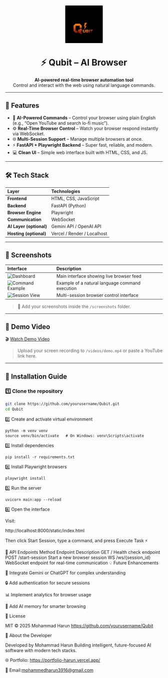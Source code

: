 <p align="center">
  <img src="assets/logo.png" alt="Qubit Logo" width="120" height="120">
</p>

<h1 align="center">⚡ Qubit – AI Browser</h1>

<p align="center">
  <b>AI-powered real-time browser automation tool</b><br>
  Control and interact with the web using natural language commands.
</p>

---

## 🌟 Features

- 🧠 **AI-Powered Commands** – Control your browser using plain English (e.g., “Open YouTube and search lo-fi music”).  
- ⚙️ **Real-Time Browser Control** – Watch your browser respond instantly via WebSocket.  
- 🌐 **Multi-Session Support** – Manage multiple browsers at once.  
- ⚡ **FastAPI + Playwright Backend** – Super fast, reliable, and modern.  
- 💻 **Clean UI** – Simple web interface built with HTML, CSS, and JS.

---

## 🛠️ Tech Stack

| Layer | Technologies |
|:------|:--------------|
| **Frontend** | HTML, CSS, JavaScript |
| **Backend** | FastAPI (Python) |
| **Browser Engine** | Playwright |
| **Communication** | WebSocket |
| **AI Layer (optional)** | Gemini API / OpenAI API |
| **Hosting (optional)** | Vercel / Render / Localhost |

---

## 📸 Screenshots

| Interface | Description |
|:-----------|:-------------|
| ![Dashboard](screenshots/dashboard.png) | Main interface showing live browser feed |
| ![Command Example](screenshots/command.png) | Example of a natural language command execution |
| ![Session View](screenshots/session.png) | Multi-session browser control interface |

> 📝 Add your screenshots inside the `/screenshots` folder.

---

## 🎥 Demo Video

🎬 [Watch Demo Video](videos/demo.mp4)

> Upload your screen recording to `/videos/demo.mp4` or paste a YouTube link here.

---

## 🚀 Installation Guide

### 1️⃣ Clone the repository
```bash
git clone https://github.com/yourusername/Qubit.git
cd Qubit

```
2️⃣ Create and activate virtual environment
````
python -m venv venv
source venv/bin/activate   # On Windows: venv\Scripts\activate
````
3️⃣ Install dependencies
```
pip install -r requirements.txt
```
4️⃣ Install Playwright browsers
```
playwright install
```
5️⃣ Run the server
```
uvicorn main:app --reload
```
6️⃣ Open the interface

Visit:

http://localhost:8000/static/index.html


Then click Start Session, type a command, and press Execute Task ⚡

🔌 API Endpoints
Method	Endpoint	Description
GET	/	Health check endpoint
POST	/start-session	Start a new browser session
WS	/ws/{session_id}	WebSocket endpoint for real-time communication
💡 Future Enhancements

🤖 Integrate Gemini or ChatGPT for complex understanding

🔒 Add authentication for secure sessions

📊 Implement analytics for browser usage

🧠 Add AI memory for smarter browsing

📜 License

MIT © 2025 Mohammad Harun
https://github.com/yourusername/Qubit

💬 About the Developer

Developed by Mohammad Harun
Building intelligent, future-focused AI software with modern tech stacks.

🌐 Portfolio: https://portfolio-harun.vercel.app/

📧 Email:mohammedharun3916@gmail.com
